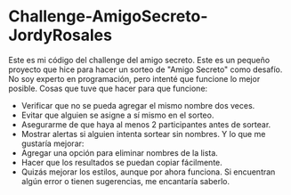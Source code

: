 # Challenge-AmigoSecreto-JordyRosales
Este es mi código del challenge del amigo secreto.
Este es un pequeño proyecto que hice para hacer un sorteo de "Amigo Secreto" como desafío. No soy experto en programación, pero intenté que funcione lo mejor posible. 
Cosas que tuve que hacer para que funcione:
- Verificar que no se pueda agregar el mismo nombre dos veces.
- Evitar que alguien se asigne a sí mismo en el sorteo.
- Asegurarme de que haya al menos 2 participantes antes de sortear.
- Mostrar alertas si alguien intenta sortear sin nombres.
Y lo que me gustaría mejorar:
- Agregar una opción para eliminar nombres de la lista.
- Hacer que los resultados se puedan copiar fácilmente.
- Quizás mejorar los estilos, aunque por ahora funciona.
Si encuentran algún error o tienen sugerencias, me encantaría saberlo.